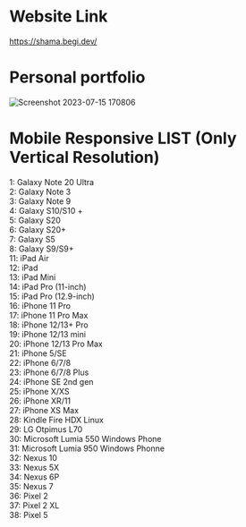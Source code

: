 # Website Link
https://shama.begi.dev/

# Personal portfolio

![Screenshot 2023-07-15 170806](https://github.com/shamsky777/portfolio/assets/111402885/6aba11c7-c4a8-4e23-bf8a-845988eba9b9)


# Mobile Responsive LIST (Only Vertical Resolution)
1: Galaxy Note 20 Ultra <br>
2: Galaxy Note 3 <br>
3: Galaxy Note 9 <br>
4: Galaxy S10/S10 + <br>
5: Galaxy S20 <br>
6: Galaxy S20+ <br>
7: Galaxy S5 <br>
8: Galaxy S9/S9+ <br>
11: iPad Air  <br>
12: iPad <br>
13: iPad Mini <br>
14: iPad Pro (11-inch) <br>
15: iPad Pro (12.9-inch) <br>
16: iPhone 11 Pro <br>
17: iPhone 11 Pro Max<br>
18: iPhone 12/13+ Pro<br>
19: iPhone 12/13 mini<br>
20: iPhone 12/13 Pro Max<br>
21: iPhone 5/SE<br>
22: iPhone 6/7/8<br>
23: iPhone 6/7/8 Plus<br>
24: iPhone SE 2nd gen<br>
25: iPhone X/XS<br>
26: iPhone XR/11<br>
27: iPhone XS Max<br>
28: Kindle Fire HDX Linux<br>
29: LG Otpimus L70<br>
30: Microsoft Lumia 550 Windows Phone<br>
31: Microsoft Lumia 950 Windows Phonne<br>
32: Nexus 10<br>
33: Nexus 5X<br>
34: Nexus 6P<br>
35: Nexus 7<br>
36: Pixel 2<br>
37: Pixel 2 XL<br>
38: Pixel 5<br>
